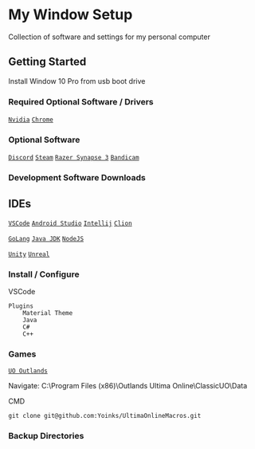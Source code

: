 # My Window Setup

Collection of software and settings for my personal computer

## Getting Started

Install Window 10 Pro from usb boot drive

### Required Optional Software / Drivers

[`Nvidia`](https://www.nvidia.com/Download/driverResults.aspx/162105/en-us)
[`Chrome`](https://www.google.com/chrome/thank-you.html?statcb=1&installdataindex=empty&defaultbrowser=0#)


### Optional Software

[`Discord`](https://discord.com/api/download?platform=win)
[`Steam`](https://steamcdn-a.akamaihd.net/client/installer/SteamSetup.exe)
[`Razer Synapse 3`](http://rzr.to/synapse-3-pc-download)
[`Bandicam`](https://www.bandicam.com/downloads/)


### Development Software Downloads

## IDEs
[`VSCode`](https://code.visualstudio.com/)
[`Android Studio`](https://developer.android.com/studio)
[`Intellij`](https://www.jetbrains.com/idea/download/#section=windows)
[`Clion`](https://www.jetbrains.com/clion/download/#section=windows)

[`GoLang`](https://golang.org/dl/)
[`Java JDK`](https://www.oracle.com/java/technologies/javase-downloads.html)
[`NodeJS`](https://nodejs.org/en/download/)

[`Unity`](https://unity3d.com/get-unity/download)
[`Unreal`](https://www.unrealengine.com/en-US/get-now)

### Install / Configure
VSCode
```
Plugins
    Material Theme
    Java
    C#
    C++
```


### Games

[`UO Outlands`](https://uooutlands.com/connecting/)


Navigate: C:\Program Files (x86)\Outlands Ultima Online\ClassicUO\Data

CMD
```
git clone git@github.com:Yoinks/UltimaOnlineMacros.git
```


### Backup Directories
